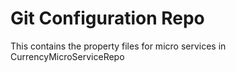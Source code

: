 # Git Configuration Repo

This contains the property files for micro services in CurrencyMicroServiceRepo
